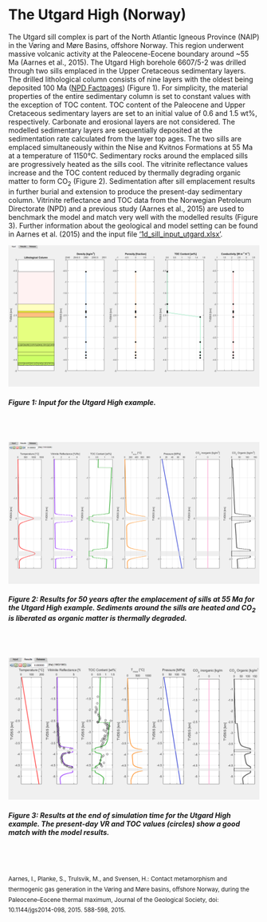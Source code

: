 # The Utgard High (Norway)

The Utgard sill complex is part of the North Atlantic Igneous Province (NAIP) in the Vøring and Møre Basins, offshore Norway. This region underwent massive volcanic activity at the Paleocene-Eocene boundary around ~55 Ma (Aarnes et al., 2015). The Utgard High borehole 6607/5-2 was drilled through two sills emplaced in the Upper Cretaceous sedimentary layers. The drilled lithological column consists of nine layers with the oldest being deposited 100 Ma ([NPD Factpages](http://factpages.npd.no/factpages/)) (Figure 1). For simplicity, the material properties of the entire sedimentary column is set to constant values with the exception of TOC content. TOC content of the Paleocene and Upper Cretaceous sedimentary layers are set to an initial value of 0.6 and 1.5 wt%, respectively. Carbonate and erosional layers are not considered. The modelled sedimentary layers are sequentially deposited at the sedimentation rate calculated from the layer top ages. The two sills are emplaced simultaneously within the Nise and Kvitnos Formations at 55 Ma at a temperature of 1150°C. Sedimentary rocks around the emplaced sills are progressively heated as the sills cool. The vitrinite reflectance values increase and the TOC content reduced by thermally degrading organic matter to form CO<sub>2</sub> (Figure 2). Sedimentation after sill emplacement results in further burial and extension to produce the present-day sedimentary column. Vitrinite reflectance and TOC data from the Norwegian Petroleum Directorate (NPD) and a previous study (Aarnes et al., 2015) are used to benchmark the model and match very well with the modelled results (Figure 3). Further information about the geological and model setting can be found in Aarnes et al. (2015) and the input file [‘1d_sill_input_utgard.xlsx’](examples/1d_sill_input_utgard.xlsx).

![Input Tab](utgard/input_tab_utgard.png)
##### Figure 1: Input for the Utgard High example.
<br>
<br>

![Input Tab](utgard/results_tab_utgard_50yr_emp.png)
##### Figure 2: Results for 50 years after the emplacement of sills at 55 Ma for the Utgard High example. Sediments around the sills are heated and CO<sub>2</sub> is liberated as organic matter is thermally degraded.
<br>
<br>

![Input Tab](utgard/results_tab_utgard.png)
##### Figure 3: Results at the end of simulation time for the Utgard High example. The present-day VR and TOC values (circles) show a good match with the model results.
<br>
<br>

<sub>Aarnes, I., Planke, S., Trulsvik, M., and Svensen, H.: Contact metamorphism and thermogenic gas generation in the Vøring and Møre basins, offshore Norway, during the Paleocene–Eocene thermal maximum, Journal of the Geological Society, doi: 10.1144/jgs2014-098, 2015. 588-598, 2015.</sub>
